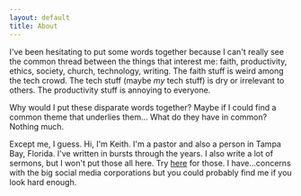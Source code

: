 ```yaml
---
layout: default
title: About
---
```


I've been hesitating to put some words together because I can't really see the common thread between the things that interest me: faith, productivity, ethics, society, church, technology, writing. The faith stuff is weird among the tech crowd. The tech stuff (maybe *my* tech stuff) is dry or irrelevant to others. The productivity stuff is annoying to everyone.

Why would I put these disparate words together? Maybe if I could find a common theme that underlies them... What do they have in common? Nothing much. 

Except me, I guess. Hi, I'm Keith. I'm a pastor and also a person in Tampa Bay, Florida. I've written in bursts through the years. I also write a lot of sermons, but I won't put those all here. Try [here](http://sermons.netfull.org) for those. I have...concerns with the big social media corporations but you could probably find me if you look hard enough. 
